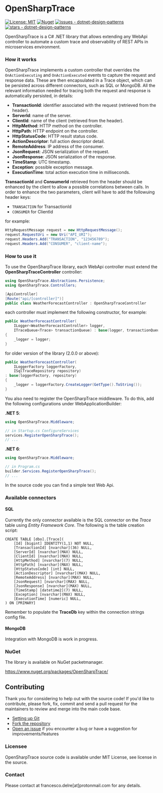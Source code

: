 # OpenSharpTrace

[![License: MIT](https://img.shields.io/badge/License-MIT-yellow.svg)](https://opensource.org/licenses/MIT)
[![Nuget](https://img.shields.io/nuget/v/OpenSharpTrace?style=plastic)](https://www.nuget.org/packages/OpenSharpTrace)
[![issues - dotnet-design-patterns](https://img.shields.io/github/issues/engineering87/OpenSharpTrace)](https://github.com/engineering87/OpenSharpTrace/issues)
[![stars - dotnet-design-patterns](https://img.shields.io/github/stars/engineering87/OpenSharpTrace?style=social)](https://github.com/engineering87/OpenSharpTrace)

OpenSharpTrace is a C# .NET library that allows extending any WebApi controller to automate a custom trace and observability of REST APIs in microservices environment. 

### How it works
OpenSharpTrace implements a custom controller that overrides the `OnActionExecuting` and `OnActionExecuted` events to capture the request and response data. These are then encapsulated in a Trace object, which can be persisted across different connectors, such as SQL or MongoDB. All the relevant information needed for tracing both the request and response is automatically persisted, in details:

* **TransactionId**: identifier associated with the request (retrieved from the header).
* **ServerId**: name of the server.
* **ClientId**: name of the client (retrieved from the header).
* **HttpMethod**: HTTP method on the controller.
* **HttpPath**: HTTP endpoint on the controller.
* **HttpStatusCode**: HTTP result status code.
* **ActionDescriptor**: full action descriptor detail.
* **RemoteAddress**: IP address of the consumer.
* **JsonRequest**: JSON serialization of the request.
* **JsonResponse**: JSON serialization of the response.
* **TimeStamp**: UTC timestamp.
* **Exception**: possible exception message.
* **ExecutionTime**: total action execution time in milliseconds.

**TransactionId** and **ConsumerId** retrieved from the header should be enhanced by the client to allow a possible correlations between calls.
In order to enhance the two parameters, client will have to add the followuing header keys:

* `TRANSACTION` for TransactionId
* `CONSUMER` for ClientId

for example:

```csharp
HttpRequestMessage request = new HttpRequestMessage();
request.RequestUri = new Uri("API_URI");
request.Headers.Add("TRANSACTION", "123456789");
request.Headers.Add("CONSUMER", "client-name");
```

### How to use it

To use the OpenSharpTrace library, each WebApi controller must extend the **OpenSharpTraceController** controller:

```csharp
using OpenSharpTrace.Abstractions.Persistence;
using OpenSharpTrace.Controllers;

[ApiController]
[Route("api/[controller]")]
public class WeatherForecastController : OpenSharpTraceController
```

each controller must implement the following constructor, for example:

```csharp
public WeatherForecastController(
	ILogger<WeatherForecastController> logger,
	ITraceQueue<Trace> transactionQueue) : base(logger, transactionQueue)
{
	_logger = logger;
}
```

for older version of the library (2.0.0 or above):

```csharp
public WeatherForecastController(
	ILoggerFactory loggerFactory, 
	ISqlTraceRepository repository) 
: base(loggerFactory, repository)
{
    _logger = loggerFactory.CreateLogger(GetType().ToString());
}
```

You also need to register the OpenSharpTrace middleware.
To do this, add the following configurations under WebApplicationBuilder:

**.NET 5**:

```csharp
using OpenSharpTrace.Middleware;

// in Startup.cs ConfigureServices
services.RegisterOpenSharpTrace();
// ...
```

**.NET 6**:

```csharp
using OpenSharpTrace.Middleware;

// in Program.cs
builder.Services.RegisterOpenSharpTrace();
// ...
```

In the source code you can find a simple test Web Api.

### Available connectors

#### SQL

Currently the only connector available is the SQL connector on the *Trace* table using *Entity Framework Core*.
The following is the table creation script:

```tsql
CREATE TABLE [dbo].[Trace](
	[Id] [bigint] IDENTITY(1,1) NOT NULL,
	[TransactionId] [nvarchar](36) NULL,
	[ServerId] [nvarchar](MAX) NULL,
	[ClientId] [nvarchar](MAX) NULL,
	[HttpMethod] [nvarchar](7) NULL,
	[HttpPath] [nvarchar](MAX) NULL,
	[HttpStatusCode] [int] NULL,
	[ActionDescriptor] [nvarchar](MAX) NULL,
	[RemoteAddress] [nvarchar](MAX) NULL,
	[JsonRequest] [nvarchar](MAX) NULL,
	[JsonResponse] [nvarchar](MAX) NULL,
	[TimeStamp] [datetime2](7) NULL,
	[Exception] [nvarchar](MAX) NULL,
	[ExecutionTime] [numeric] NULL,
) ON [PRIMARY]
```

Remember to populate the **TraceDb** key within the connection strings config file.

#### MongoDB

Integration with MongoDB is work in progress.

### NuGet

The library is available on NuGet packetmanager.

https://www.nuget.org/packages/OpenSharpTrace/

## Contributing
Thank you for considering to help out with the source code!
If you'd like to contribute, please fork, fix, commit and send a pull request for the maintainers to review and merge into the main code base.

 * [Setting up Git](https://docs.github.com/en/get-started/getting-started-with-git/set-up-git)
 * [Fork the repository](https://docs.github.com/en/pull-requests/collaborating-with-pull-requests/working-with-forks/fork-a-repo)
 * [Open an issue](https://github.com/engineering87/OpenSharpTrace/issues) if you encounter a bug or have a suggestion for improvements/features

### Licensee
OpenSharpTrace source code is available under MIT License, see license in the source.

### Contact
Please contact at francesco.delre[at]protonmail.com for any details.

